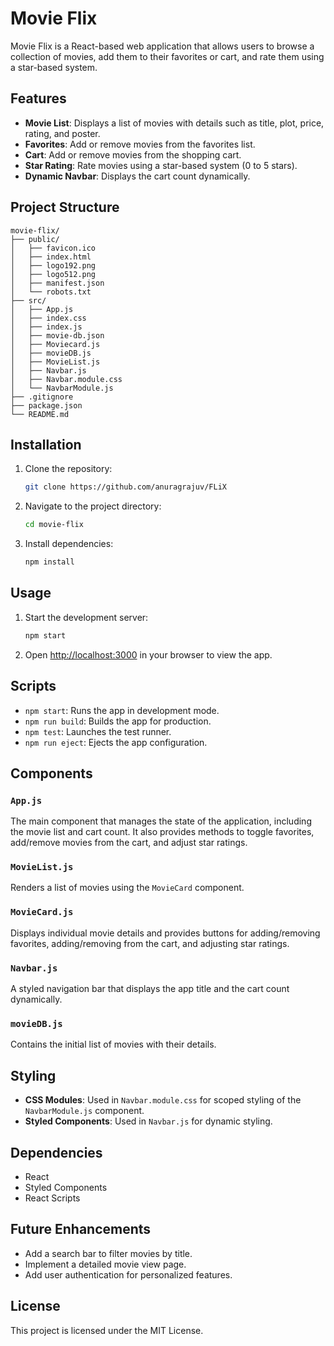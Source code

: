 # Movie Flix
Movie Flix is a React-based web application that allows users to browse a collection of movies, add them to their favorites or cart, and rate them using a star-based system.

## Features
- **Movie List**: Displays a list of movies with details such as title, plot, price, rating, and poster.
- **Favorites**: Add or remove movies from the favorites list.
- **Cart**: Add or remove movies from the shopping cart.
- **Star Rating**: Rate movies using a star-based system (0 to 5 stars).
- **Dynamic Navbar**: Displays the cart count dynamically.

## Project Structure
```
movie-flix/
├── public/
│   ├── favicon.ico
│   ├── index.html
│   ├── logo192.png
│   ├── logo512.png
│   ├── manifest.json
│   └── robots.txt
├── src/
│   ├── App.js
│   ├── index.css
│   ├── index.js
│   ├── movie-db.json
│   ├── Moviecard.js
│   ├── movieDB.js
│   ├── MovieList.js
│   ├── Navbar.js
│   ├── Navbar.module.css
│   └── NavbarModule.js
├── .gitignore
├── package.json
└── README.md
```

## Installation
1. Clone the repository:  
   ```sh
   git clone https://github.com/anuragrajuv/FLiX
   ```
2. Navigate to the project directory:  
   ```sh
   cd movie-flix
   ```
3. Install dependencies:  
   ```sh
   npm install
   ```

## Usage
1. Start the development server:  
   ```sh
   npm start
   ```
2. Open [http://localhost:3000](http://localhost:3000) in your browser to view the app.

## Scripts
- `npm start`: Runs the app in development mode.
- `npm run build`: Builds the app for production.
- `npm test`: Launches the test runner.
- `npm run eject`: Ejects the app configuration.

## Components
### `App.js`
The main component that manages the state of the application, including the movie list and cart count. It also provides methods to toggle favorites, add/remove movies from the cart, and adjust star ratings.

### `MovieList.js`
Renders a list of movies using the `MovieCard` component.

### `MovieCard.js`
Displays individual movie details and provides buttons for adding/removing favorites, adding/removing from the cart, and adjusting star ratings.

### `Navbar.js`
A styled navigation bar that displays the app title and the cart count dynamically.

### `movieDB.js`
Contains the initial list of movies with their details.

## Styling
- **CSS Modules**: Used in `Navbar.module.css` for scoped styling of the `NavbarModule.js` component.
- **Styled Components**: Used in `Navbar.js` for dynamic styling.

## Dependencies
- React
- Styled Components
- React Scripts

## Future Enhancements
- Add a search bar to filter movies by title.
- Implement a detailed movie view page.
- Add user authentication for personalized features.

## License
This project is licensed under the MIT License.